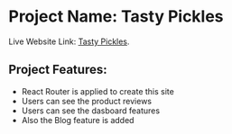 # Project Name: Tasty Pickles

Live Website Link: [Tasty Pickles](https://tasty-pickles.netlify.app/).

## Project Features:

* React Router is applied to create this site
* Users can see the product reviews
* Users can see the dasboard features
* Also the Blog feature is added
